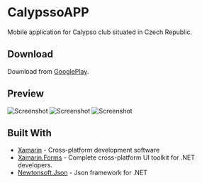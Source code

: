 # CalypssoAPP
Mobile application for Calypso club situated in Czech Republic.

## Download

Download from [GooglePlay](https://play.google.com/store/apps).

## Preview

![Screenshot](screenshots/1.png)
![Screenshot](screenshots/1.png)
![Screenshot](screenshots/1.png)

## Built With

* [Xamarin](https://www.xamarin.com/) - Cross-platform development software
* [Xamarin.Forms](https://docs.microsoft.com/cs-cz/xamarin/xamarin-forms/) - Complete cross-platform UI toolkit for .NET developers.
* [Newtonsoft.Json](https://www.newtonsoft.com/json) - Json framework for .NET
